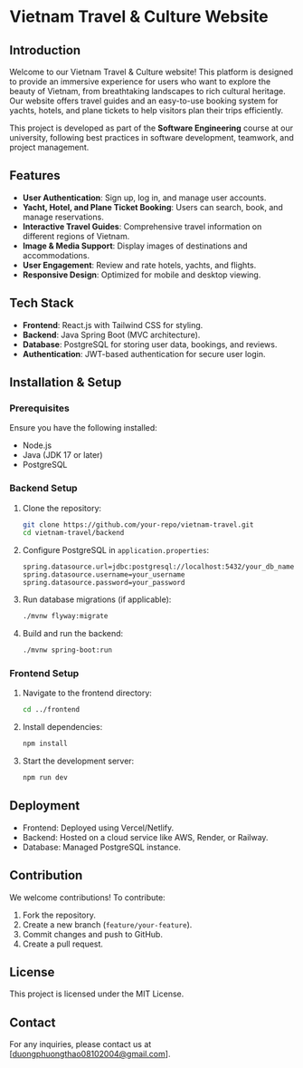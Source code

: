 # Vietnam Travel & Culture Website

## Introduction

Welcome to our Vietnam Travel & Culture website! This platform is designed to provide an immersive experience for users who want to explore the beauty of Vietnam, from breathtaking landscapes to rich cultural heritage. Our website offers travel guides and an easy-to-use booking system for yachts, hotels, and plane tickets to help visitors plan their trips efficiently.

This project is developed as part of the **Software Engineering** course at our university, following best practices in software development, teamwork, and project management.

## Features

- **User Authentication**: Sign up, log in, and manage user accounts.
- **Yacht, Hotel, and Plane Ticket Booking**: Users can search, book, and manage reservations.
- **Interactive Travel Guides**: Comprehensive travel information on different regions of Vietnam.
- **Image & Media Support**: Display images of destinations and accommodations.
- **User Engagement**: Review and rate hotels, yachts, and flights.
- **Responsive Design**: Optimized for mobile and desktop viewing.

## Tech Stack

- **Frontend**: React.js with Tailwind CSS for styling.
- **Backend**: Java Spring Boot (MVC architecture).
- **Database**: PostgreSQL for storing user data, bookings, and reviews.
- **Authentication**: JWT-based authentication for secure user login.

## Installation & Setup

### Prerequisites

Ensure you have the following installed:

- Node.js
- Java (JDK 17 or later)
- PostgreSQL

### Backend Setup

1. Clone the repository:
   ```sh
   git clone https://github.com/your-repo/vietnam-travel.git
   cd vietnam-travel/backend
   ```
2. Configure PostgreSQL in `application.properties`:
   ```properties
   spring.datasource.url=jdbc:postgresql://localhost:5432/your_db_name
   spring.datasource.username=your_username
   spring.datasource.password=your_password
   ```
3. Run database migrations (if applicable):
   ```sh
   ./mvnw flyway:migrate
   ```
4. Build and run the backend:
   ```sh
   ./mvnw spring-boot:run
   ```

### Frontend Setup

1. Navigate to the frontend directory:
   ```sh
   cd ../frontend
   ```
2. Install dependencies:
   ```sh
   npm install
   ```
3. Start the development server:
   ```sh
   npm run dev
   ```

## Deployment

- Frontend: Deployed using Vercel/Netlify.
- Backend: Hosted on a cloud service like AWS, Render, or Railway.
- Database: Managed PostgreSQL instance.

## Contribution

We welcome contributions! To contribute:

1. Fork the repository.
2. Create a new branch (`feature/your-feature`).
3. Commit changes and push to GitHub.
4. Create a pull request.

## License

This project is licensed under the MIT License.

## Contact

For any inquiries, please contact us at [duongphuongthao08102004@gmail.com].
